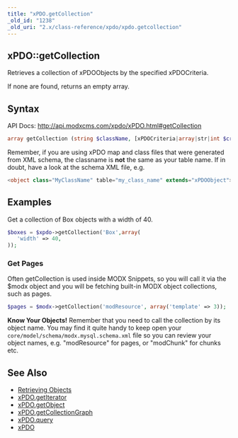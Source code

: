 ```yaml
---
title: "xPDO.getCollection"
_old_id: "1238"
_old_uri: "2.x/class-reference/xpdo/xpdo.getcollection"
---
```


## xPDO::getCollection 

Retrieves a collection of xPDOObjects by the specified xPDOCriteria.

If none are found, returns an empty array.

## Syntax 

API Docs: <http://api.modxcms.com/xpdo/xPDO.html#getCollection>

``` php 
array getCollection (string $className, [xPDOCriteria|array|str|int $criteria = null], [bool|int $cacheFlag = true])
```

Remember, if you are using xPDO map and class files that were generated from XML schema, the classname is **not** the same as your table name. If in doubt, have a look at the schema XML file, e.g.

``` php 
<object class="MyClassName" table="my_class_name" extends="xPDOObject">
```

## Examples 

Get a collection of Box objects with a width of 40.

``` php 
$boxes = $xpdo->getCollection('Box',array(
   'width' => 40,
));
```

### Get Pages 

Often getCollection is used inside MODX Snippets, so you will call it via the $modx object and you will be fetching built-in MODX object collections, such as pages.

``` php 
$pages = $modx->getCollection('modResource', array('template' => 3));
```

**Know Your Objects!**
Remember that you need to call the collection by its object name. You may find it quite handy to keep open your `core/model/schema/modx.mysql.schema.xml` file so you can review your object names, e.g. "modResource" for pages, or "modChunk" for chunks etc. 

## See Also 

- [Retrieving Objects](/xpdo/2.x/getting-started/using-your-xpdo-model/retrieving-objects "Retrieving Objects")
- [xPDO.getIterator](/xpdo/2.x/class-reference/xpdo/xpdo.getiterator "xPDO.getIterator")
- [xPDO.getObject](/xpdo/2.x/class-reference/xpdo/xpdo.getobject "xPDO.getObject")
- [xPDO.getCollectionGraph](/xpdo/2.x/class-reference/xpdo/xpdo.getcollectiongraph "xPDO.getCollectionGraph")
- [xPDO.query](/xpdo/2.x/class-reference/xpdo/xpdo.query "xPDO.query")
- [xPDO](/xpdo/2.x/class-reference/xpdo "xPDO")